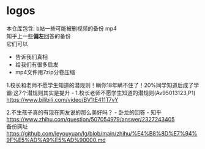 # logos
本仓库包含:
b站一些可能被删视频的备份 mp4    
知乎上一些**偏左**回答的备份    
它们可以
- 告诉我们真相
- 给我们有很多启发  
- mp4文件用7zip分卷压缩 

1.校长和老师不愿学生知道的潜规则！瞒你18年瞒不住了！20%同学知道后成了学霸·这7个潜规则其实是提升 - 1.校长老师不愿学生知道的潜规则(Av95013123,P1)   
https://www.bilibili.com/video/BV1tE411T7vY   

2.不生孩子真的有现在网友说的那么美好吗？ - 卧龙的回答 - 知乎    
https://www.zhihu.com/question/507054979/answer/2327243405    
备份网址   
https://github.com/leyouyuan/lg/blob/main/zhihu/%E4%B8%8D%E7%94%9F%E5%AD%A9%E5%AD%90000.md    
